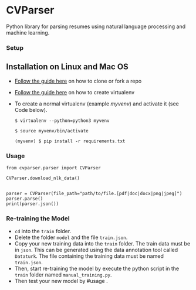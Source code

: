 # CVParser
Python library for parsing resumes using natural language processing and machine learning.

### Setup
## Installation on Linux and Mac OS

* [Follow the guide here](https://help.github.com/articles/fork-a-repo) on how to clone or fork a repo
* [Follow the guide here](http://simononsoftware.com/virtualenv-tutorial/) on how to create virtualenv

* To create a normal virtualenv (example _myvenv_) and activate it (see Code below).

  ```
  $ virtualenv --python=python3 myvenv
  
  $ source myvenv/bin/activate

  (myvenv) $ pip install -r requirements.txt

### Usage

```
from cvparser.parser import CVParser

CVParser.download_nlk_data()


parser = CVParser(file_path="path/to/file.[pdf|doc|docx|png|jpeg]")
parser.parse()
print(parser.json())
```

### Re-training the Model
* `cd` into the `train` folder.
* Delete the folder `model` and the file `train.json`.
* Copy your new training data into the `train` folder. The train data must be in `json`. This can be generated using the data annotation tool called `Dataturk`. The file containing the training data must be named `train.json`.
* Then, start re-training the model by execute the python script in the `train` folder named `manual_training.py`.
* Then test your new model by #usage .
